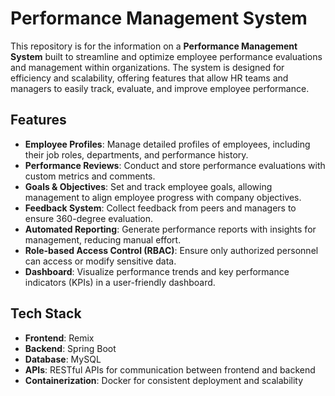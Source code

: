 # Performance Management System

This repository is for the information on a **Performance Management System** built to streamline and optimize employee performance evaluations and management within organizations. The system is designed for efficiency and scalability, offering features that allow HR teams and managers to easily track, evaluate, and improve employee performance.

## Features

- **Employee Profiles**: Manage detailed profiles of employees, including their job roles, departments, and performance history.
- **Performance Reviews**: Conduct and store performance evaluations with custom metrics and comments.
- **Goals & Objectives**: Set and track employee goals, allowing management to align employee progress with company objectives.
- **Feedback System**: Collect feedback from peers and managers to ensure 360-degree evaluation.
- **Automated Reporting**: Generate performance reports with insights for management, reducing manual effort.
- **Role-based Access Control (RBAC)**: Ensure only authorized personnel can access or modify sensitive data.
- **Dashboard**: Visualize performance trends and key performance indicators (KPIs) in a user-friendly dashboard.

## Tech Stack

- **Frontend**: Remix
- **Backend**: Spring Boot
- **Database**: MySQL
- **APIs**: RESTful APIs for communication between frontend and backend
- **Containerization**: Docker for consistent deployment and scalability


